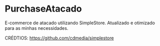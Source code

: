# PurchaseAtacado
E-commerce de atacado utilizando SimpleStore. Atualizado e otimizado para as minhas necessidades.


CRÉDTIOS: https://github.com/cdmedia/simplestore
